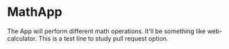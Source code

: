 # MathApp
The App will perform different math operations. It'll be something like web-calculator. 
This is a test line to study pull request option.
